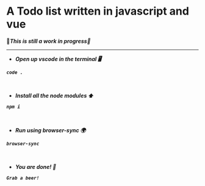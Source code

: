 # A Todo list written in javascript and vue

🚧<b><i>This is still a work in progress🚧
  
------------------------------------------------------------------------------------------------------------------------------------------

- Open up vscode in the terminal 🖥

```
code .
```

<p>&nbsp;</p>

- Install all the node modules ⬆

```
npm i
```

<p>&nbsp;</p>

- Run using browser-sync 🌍
```
browser-sync
```

<p>&nbsp;</p>

- You are done! 🍺

```
Grab a beer! 
```
